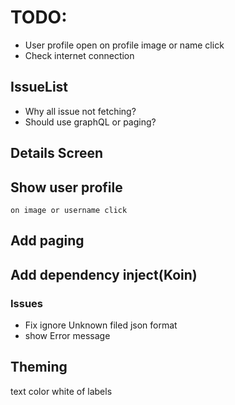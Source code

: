 # TODO:

- User profile open on profile image or name click
- Check internet connection

## IssueList
 - Why all issue not fetching?
 - Should use graphQL or paging?
## Details Screen

## Show user profile
    on image or username click

## Add paging

## Add dependency inject(Koin)

### Issues
- Fix ignore Unknown filed json format
- show Error message
## Theming
text color white of labels
